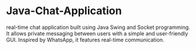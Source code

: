 # Java-Chat-Application
real-time chat application built using Java Swing and Socket programming. It allows private messaging between users with a simple and user-friendly GUI. Inspired by WhatsApp, it features real-time communication.
